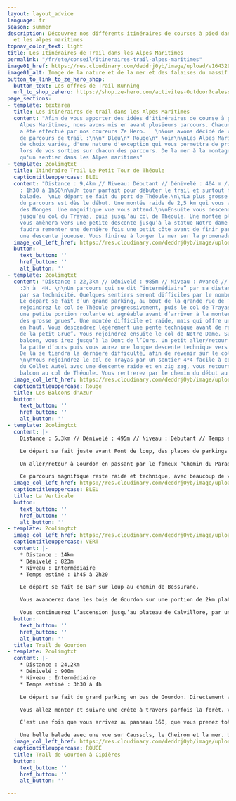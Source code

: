```yaml
---
layout: layout_advice
language: fr
season: summer
description: Découvrez nos différents itinéraires de courses à pied dans les pré alpes
  et les alpes maritimes
topnav_color_text: light
title: Les Itinéraires de Trail dans les Alpes Maritimes
permalink: "/fr/ete/conseil/itineraires-trail-alpes-maritimes"
image01_href: https://res.cloudinary.com/deddrj0yb/image/upload/v1643297082/website/summer/pexels-oliver-schmid-4395510_mdyii0.jpg
image01_alt: Image de la nature et de la mer et des falaises du massif et de l'Esterel
button_to_link_to_ze_hero_shop:
  button_text: Les offres de Trail Running
  url_to_shop_zehero: https://shop.ze-hero.com/activites-Outdoor?calessonstype=all&catypegenderlistsummer=all&calessonsactivitytype=all&start-date=
page_sections:
- template: textarea
  title: Les itinéraires de trail dans les Alpes Maritimes
  content: "Afin de vous apporter des idées d'itinéraires de course à pied dans les
    Alpes Maritimes, nous avons mis en avant plusieurs parcours. Chacun des parcours
    a été effectué par nos coureurs Ze Hero.   \nNous avons décidé de créer 3 niveaux
    de parcours de trail :\n\n* Bleu\n* Rouge\n* Noir\n\nLes Alpes Maritimes offrent
    de choix variés, d'une nature d'exception qui vous permettra de profiter  pleinement
    lors de vos sorties sur chacun des parcours. De la mer à la montagne, il n'y a
    qu'un sentier dans les Alpes maritimes"
- template: 2colimgtxt
  title: Itinéraire Trail Le Petit Tour de Théoule
  captiontitleuppercase: BLEU
  content: "Distance : 9,4km // Niveau: Débutant // Dénivelé : 404 m // Temps estimé
    : 1h30 à 1h50\n\nUn tour parfait pour débuter le trail et surtout faire une magnifique
    balade.  \nLe départ se fait du port de Théoule.\n\nLa plus grosse difficulté
    du parcours est dès le début. Une montée raide de 2,5 km qui vous amènera au Rochers
    des Monges. Une magnifique vue vous attend.\n\nEnsuite vous descendrez légèrement
    jusqu’au col du Trayas, puis jusqu’au col de Théoule. Une montée plus régulière
    vous amènera vers une petite descente jusqu’à la statue Notre dame d’Afrique.\n\nIl
    faudra remonter une dernière fois une petit côte avant de finir par 3,4km dans
    une descente joueuse. Vous finirez à longer la mer sur la promenade André Pradayrol."
  image_col_left_href: https://res.cloudinary.com/deddrj0yb/image/upload/v1643297487/website/summer/le-tour-de-theoule-1_fnw307.png
  button:
    text_button: ''
    href_button: ''
    alt_button: ''
- template: 2colimgtxt
  content: "Distance : 22,3km // Dénivelé : 985m // Niveau : Avancé // Temps estimé
    :3h à  4H. \n\nUn parcours qui se dit “intermédiaire” par sa distance mais aussi
    par sa technicité. Quelques sentiers seront difficiles par le nombreuse pierres.
    Le départ se fait d’un grand parking, au bout de la grande rue de Théoule.\n\nVous
    rejoindrez le col de Théoule progressivement, puis le col de Trayas. Vous aurez
    une petite portion roulante et agréable avant d’arriver à la monter des “Sommets
    des grosse grues”. Une montée difficile et raide, mais qui offre un beau panorama
    en haut. Vous descendrez légèrement une pente technique avant de remonter au “Sommet
    de la petit Grue”. Vous rejoindrez ensuite le col de Notre Dame. Sur un sentier
    balcon, vous irez jusqu’à la Dent de l’Ours. Un petit aller/retour au sommet de
    la patte d’ours puis vous aurez une longue descente technique vers un petit lac.
    De là se tiendra la dernière difficulté, afin de revenir sur le col de Notre Dame.
    \n\nVous rejoindrez le col de Trayas par un sentier 4*4 facile à courir. En direction
    du Collet Autel avec une descente raide et en zig zag, vous retourner par un chemin
    balcon au col de Théoule. Vous rentrerez par le chemin du début au parking"
  image_col_left_href: https://res.cloudinary.com/deddrj0yb/image/upload/v1643297752/website/summer/les-balcons-dazur-1_kpdbil.png
  captiontitleuppercase: Rouge
  title: Les Balcons d'Azur
  button:
    text_button: ''
    href_button: ''
    alt_button: ''
- template: 2colimgtxt
  content: |-
    Distance : 5,3km // Dénivelé : 495m // Niveau : Débutant // Temps estimé : 1h à 1h15.

    Le départ se fait juste avant Pont de loup, des places de parkings sont possibles en indiquant “chemin du paradis” sur Maps.

    Un aller/retour à Gourdon en passant par le fameux “Chemin du Paradis”; sur le GR 51.

    Ce parcours magnifique reste raide et technique, avec beaucoup de virages épingles. Vous aurez en moyenne une pente a 15%. Vous profiterez de la vue arriver au sommet de Gourdon avant de repartir. Un parcours technique mais rapide qui peut être un très bon terrain pour mesurer sa forme en montée
  image_col_left_href: https://res.cloudinary.com/deddrj0yb/image/upload/v1643298321/website/summer/la-verticale-1_gzkvdn.png
  captiontitleuppercase: BLEU
  title: La Verticale
  button:
    text_button: ''
    href_button: ''
    alt_button: ''
- template: 2colimgtxt
  image_col_left_href: https://res.cloudinary.com/deddrj0yb/image/upload/v1643352682/website/summer/le-trail-de-gordon-1_af2yrh.png
  captiontitleuppercase: VERT
  content: |-
    * Distance : 14km
    * Dénivelé : 823m
    * Niveau : Intermédiaire
    * Temps estimé : 1h45 à 2h20

    Le départ se fait de Bar sur loup au chemin de Bessurane.

    Vous avancerez dans les bois de Gourdon sur une portion de 2km plate. Pour rejoindre ensuite le chemin du paradis, une montée raide jusqu’à Gourdon.

    Vous continuerez l’ascension jusqu’au plateau de Calvillore, par un sentier en zig zag. Vous descendrez sur Gourdon puis emprunterez de nouveau le Chemin du Paradis jusqu’à Pont du loup afin de finir par un plat montant jusqu’à Bar sur Loup.
  button:
    text_button: ''
    href_button: ''
    alt_button: ''
  title: Trail de Gourdon
- template: 2colimgtxt
  content: |-
    * Distance : 24,2km
    * Dénivelé : 900m
    * Niveau : Intermédiaire
    * Temps estimé : 3h30 à 4h

    Le départ se fait du grand parking en bas de Gourdon. Directement au départ, vous prenez sur la route à droite et vous allez suivre le GR 51 en direction du col de Cavillore. De là vous entamez une montée raide et technique sur 2km avec 300 D+. Une fois sur le plateau, vous allez avoir une petite portion plate en suivant toujours le GR 51. Une fois arrivé au panneau d’indication 163, vous prenez à gauche.

    Vous allez monter et suivre une crête à travers parfois la forêt. Vous passerez au Colle de Rougiès et vous finirez cette ascension de 7km et 600D+. Une petite descente vous amènera à l’Observatoire de la Côte d’Azur. Au panneau 49, vous irez donc sur la gauche en rejoignant le panneau 189 afin de trouver le GR4. De là, une belle descente technique vous amène quasiment jusqu’à Cipières.

    C’est une fois que vous arrivez au panneau 160, que vous prenez totalement à gauche pour retrouver le GR 51 et remontez vers le plateau de Cavillore. La montée se fera sur des petits singles et sera plutôt douce, 6km et 300 D+. Une fois en haut, vous retrouverez le même chemin qu’au départ sur le plateau. Mais cette fois ci vous irez jusqu’au panneau 11 et continuerez tout droit afin de prendre les lacets qui vous amène à Gourdon.

    Une belle balade avec une vue sur Caussols, le Cheiron et la mer. Un parcours technique qui peut se faire rapidement.
  image_col_left_href: https://res.cloudinary.com/deddrj0yb/image/upload/v1643353060/website/summer/map-trail-gourdon_gxchlh.png
  captiontitleuppercase: ROUGE
  title: Trail de Gourdon à Cipières
  button:
    text_button: ''
    href_button: ''
    alt_button: ''

---
```

